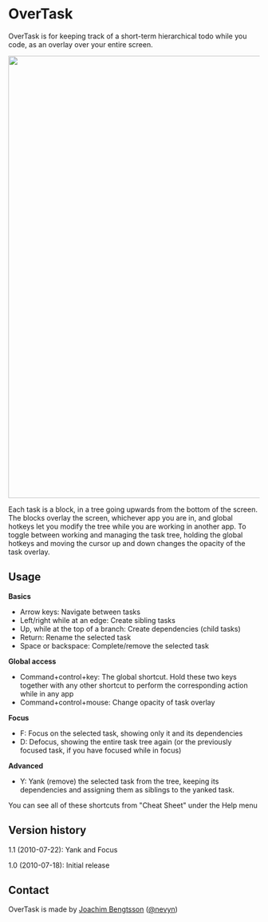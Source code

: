 OverTask
================

OverTask is for keeping track of a short-term hierarchical todo while you code, as an overlay over your entire screen.

<a href="http://dl.dropbox.com/u/6775/OverTask1.0.jpeg"><img src="http://dl.dropbox.com/u/6775/OverTask1.0.jpeg" width="885" border="none"/></a>

Each task is a block, in a tree going upwards from the bottom of the screen. The blocks overlay the screen, whichever app you are in, and global hotkeys let you modify the tree while you are working in another app. To toggle between working and managing the task tree, holding the global hotkeys and moving the cursor up and down changes the opacity of the task overlay.

Usage
------------------------
**Basics**

* Arrow keys: Navigate between tasks
* Left/right while at an edge: Create sibling tasks
* Up, while at the top of a branch: Create dependencies (child tasks)
* Return: Rename the selected task
* Space or backspace: Complete/remove the selected task

**Global access**

* Command+control+key: The global shortcut. Hold these two keys together with any other shortcut to perform the corresponding action while in any app
* Command+control+mouse: Change opacity of task overlay

**Focus**

* F: Focus on the selected task, showing only it and its dependencies
* D: Defocus, showing the entire task tree again (or the previously focused task, if you have focused while in focus)

**Advanced**

* Y: Yank (remove) the selected task from the tree, keeping its dependencies and assigning them as siblings to the yanked task.

You can see all of these shortcuts from "Cheat Sheet" under the Help menu

Version history
-----------------
1.1 (2010-07-22): Yank and Focus

1.0 (2010-07-18): Initial release

Contact
-----------------
OverTask is made by <a href="mailto:joachimb@gmail.com">Joachim Bengtsson</a> (<a href="http://twitter.com/nevyn">@nevyn</a>)